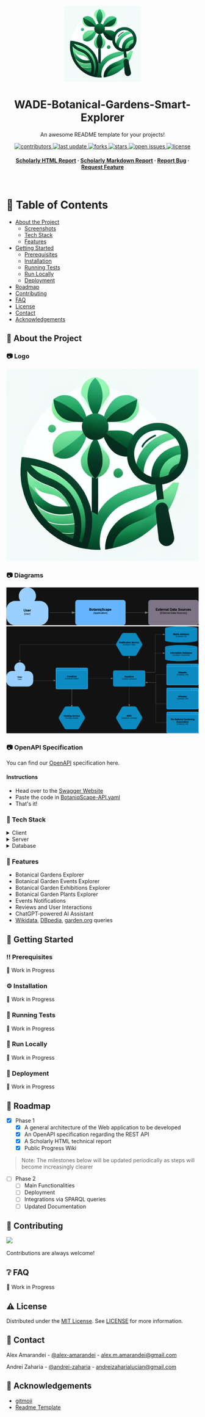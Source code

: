 <div align="center">

  <img src="assets/logo.png" alt="logo" width="200" height="auto" />
  <h1>WADE-Botanical-Gardens-Smart-Explorer</h1>
  
  <p>
    An awesome README template for your projects! 
  </p>
  
<p>
  <a href="https://github.com/Alex-Amarandei/WADE-Botanical-Gardens-Smart-Explorer/graphs/contributors">
    <img src="https://img.shields.io/github/contributors/Alex-Amarandei/WADE-Botanical-Gardens-Smart-Explorer" alt="contributors" />
  </a>
  <a href="">
    <img src="https://img.shields.io/github/last-commit/Alex-Amarandei/WADE-Botanical-Gardens-Smart-Explorer" alt="last update" />
  </a>
  <a href="https://github.com/Alex-Amarandei/WADE-Botanical-Gardens-Smart-Explorer/network/members">
    <img src="https://img.shields.io/github/forks/Alex-Amarandei/WADE-Botanical-Gardens-Smart-Explorer" alt="forks" />
  </a>
  <a href="https://github.com/Alex-Amarandei/WADE-Botanical-Gardens-Smart-Explorer/stargazers">
    <img src="https://img.shields.io/github/stars/Alex-Amarandei/WADE-Botanical-Gardens-Smart-Explorer" alt="stars" />
  </a>
  <a href="https://github.com/Alex-Amarandei/WADE-Botanical-Gardens-Smart-Explorer/issues/">
    <img src="https://img.shields.io/github/issues/Alex-Amarandei/WADE-Botanical-Gardens-Smart-Explorer" alt="open issues" />
  </a>
  <a href="https://github.com/Alex-Amarandei/WADE-Botanical-Gardens-Smart-Explorer/blob/master/LICENSE">
    <img src="https://img.shields.io/github/license/Alex-Amarandei/WADE-Botanical-Gardens-Smart-Explorer.svg" alt="license" />
  </a>
</p>
   
<h4>
    <a href="https://github.com/Alex-Amarandei/WADE-Botanical-Gardens-Smart-Explorer/blob/main/docs/src/index.html">Scholarly HTML Report</a>
  <span> · </span>
    <a href="https://github.com/Alex-Amarandei/WADE-Botanical-Gardens-Smart-Explorer/blob/main/docs/src/index.md">Scholarly Markdown Report</a>
  <span> · </span>
    <a href="https://github.com/Alex-Amarandei/WADE-Botanical-Gardens-Smart-Explorer/issues">Report Bug</a>
  <span> · </span>
    <a href="https://github.com/Alex-Amarandei/WADE-Botanical-Gardens-Smart-Explorer/issues">Request Feature</a>
  </h4>
</div>

<br />

# :notebook_with_decorative_cover: Table of Contents

-   [About the Project](#star2-about-the-project)
    -   [Screenshots](#camera-screenshots)
    -   [Tech Stack](#space_invader-tech-stack)
    -   [Features](#dart-features)
-   [Getting Started](#toolbox-getting-started)
    -   [Prerequisites](#bangbang-prerequisites)
    -   [Installation](#gear-installation)
    -   [Running Tests](#test_tube-running-tests)
    -   [Run Locally](#running-run-locally)
    -   [Deployment](#triangular_flag_on_post-deployment)
-   [Roadmap](#compass-roadmap)
-   [Contributing](#wave-contributing)
-   [FAQ](#grey_question-faq)
-   [License](#warning-license)
-   [Contact](#handshake-contact)
-   [Acknowledgements](#gem-acknowledgements)

## :star2: About the Project

### :camera: Logo

<div align="center"> 
  <img src="assets/logo.png" alt="logo" />
</div>

### :camera: Diagrams

<div align="center"> 
  <img src="assets/diagrams/BOGX_C1.jpg" alt="C1 Diagram" />
  <img src="assets/diagrams/BOGX_C2.jpg" alt="C2 Diagram" />
</div>

### :camera: OpenAPI Specification

You can find our [OpenAPI]() specification here.

#### Instructions

-   Head over to the [Swagger Website](https://editor.swagger.io/)
-   Paste the code in [BotaniqScape-API.yaml](https://github.com/Alex-Amarandei/WADE-Botanical-Gardens-Smart-Explorer/tree/main/docs/openAPI/BotaniqScape-API.yaml)
-   That's it!

### :space_invader: Tech Stack

<details>
  <summary>Client</summary>
  <ul>
    <li><a href="https://flutter.dev/">Flutter</a></li>
    <li><a href="https://dart.dev/">Dart</a></li>
    <li><a href="https://aws.amazon.com/amplify/">AWS Amplify</a></li>
  </ul>
</details>

<details>
  <summary>Server</summary>
  <ul>
    <li><a href="https://www.java.com/en/">Java</a></li>
    <li><a href="https://spring.io/">Spring</a></li>
    <li><a href="https://aws.amazon.com/lambda/">Lambda</a></li>
    <li><a href="https://aws.amazon.com/iam/">IAM Roles</a></li>
    <li><a href="https://aws.amazon.com/sns/">SNS</a></li>
  </ul>
</details>

<details>
<summary>Database</summary>
  <ul>
    <li><a href="https://aws.amazon.com/dynamodb/">DynamoDB</a></li>
    <li><a href="https://aws.amazon.com/s3/">S3</a></li>
  </ul>
</details>

### :dart: Features

-   Botanical Gardens Explorer
-   Botanical Garden Events Explorer
-   Botanical Garden Exhibitions Explorer
-   Botanical Garden Plants Explorer
-   Events Notifications
-   Reviews and User Interactions
-   ChatGPT-powered AI Assistant
-   <a href="https://www.wikidata.org/wiki/Wikidata:Main_Page">Wikidata</a>, <a href="https://www.dbpedia.org/">DBpedia</a>, <a href="https://www.garden.org/">garden.org</a> queries

## :toolbox: Getting Started

### :bangbang: Prerequisites

:construction: Work in Progress

### :gear: Installation

:construction: Work in Progress

### :test_tube: Running Tests

:construction: Work in Progress

### :running: Run Locally

:construction: Work in Progress

### :triangular_flag_on_post: Deployment

:construction: Work in Progress

## :compass: Roadmap

-   [x] Phase 1
    -   [x] A general architecture of the Web application to be developed
    -   [x] An OpenAPI specification regarding the REST API
    -   [x] A Scholarly HTML technical report
    -   [x] Public Progress Wiki

> Note: The milestones below will be updated periodically as steps will become increasingly clearer

-   [ ] Phase 2
    -   [ ] Main Functionalities
    -   [ ] Deployment
    -   [ ] Integrations via SPARQL queries
    -   [ ] Updated Documentation

## :wave: Contributing

<a href="https://github.com/Alex-Amarandei/WADE-Botanical-Gardens-Smart-Explorer/graphs/contributors">
  <img src="https://contrib.rocks/image?repo=Alex-Amarandei/WADE-Botanical-Gardens-Smart-Explorer" />
</a>

Contributions are always welcome!

## :grey_question: FAQ

:construction: Work in Progress

## :warning: License

Distributed under the [MIT License](https://opensource.org/license/mit/). See [LICENSE](https://github.com/Alex-Amarandei/WADE-Botanical-Gardens-Smart-Explorer/blob/main/LICENSE) for more information.

## :handshake: Contact

Alex Amarandei - [@alex-amarandei](https://www.linkedin.com/in/alex-amarandei/) - alex.m.amarandei@gmail.com

Andrei Zaharia - [@andrei-zaharia](https://www.linkedin.com/in/andrei-zaharia-a34aa217a/) - andreizaharialucian@gmail.com

## :gem: Acknowledgements

-   [gitmoji](https://gitmoji.dev/)
-   [Readme Template](https://github.com/Louis3797/awesome-readme-template#readme)
